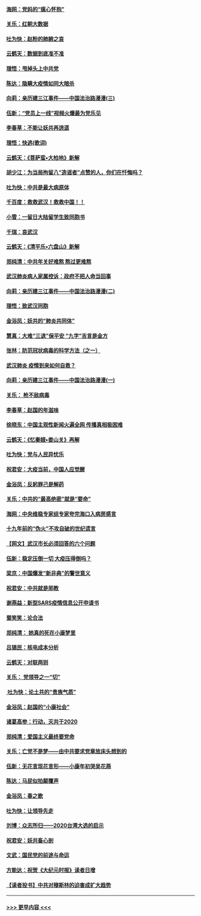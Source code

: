 #### [海网：党妈的“瘟心怀抱”](../pages/nsc993/n11840740.md?t=02032031) 
#### [关乐：红朝大数据](../pages/nsc993/n11840675.md?t=02032031) 
#### [吐为快：赵粉的肺腑之哀](../pages/nsc993/n11840618.md?t=02032031) 
#### [云鹤天：数据到底准不准](../pages/nsc993/n11840325.md?t=02032031) 
#### [理悟：甩掉头上中共党](../pages/nsc993/n11838826.md?t=02032031) 
#### [陈达：隐瞒大疫情如同大暗杀](../pages/nsc993/n11838771.md?t=02032031) 
#### [向莉：亲历建三江事件——中国法治路漫漫(三)](../pages/nsc993/n11831825.md?t=02032031) 
#### [伍新：“党员上一线”视频火爆最为党乐见](../pages/nsc993/n11838200.md?t=02032031) 
#### [李春草：不能让妖共再逍遥](../pages/nsc993/n11838102.md?t=02032031) 
#### [理悟：快逃(歌词)](../pages/nsc993/n11838083.md?t=02032031) 
#### [云鹤天：《菩萨蛮▪大柏地》新解](../pages/nsc993/n11838059.md?t=02032031) 
#### [胡少江：为当局拘留八“造谣者”点赞的人，你们在忏悔吗？](../pages/nsc993/n11836801.md?t=02032031) 
#### [吐为快：中共是最大病原体](../pages/nsc993/n11836748.md?t=02032031) 
#### [千百度：救救武汉！救救中国！！](../pages/nsc993/n11836145.md?t=02032031) 
#### [小雪：一留日大陆留学生致同胞书](../pages/nsc993/n11834624.md?t=02032031) 
#### [千瑞：哀武汉](../pages/nsc993/n11833647.md?t=02032031) 
#### [云鹤天：《清平乐▪六盘山》新解](../pages/nsc993/n11833611.md?t=02032031) 
#### [郑纯清：中共年关好难熬 熬过更难熬](../pages/nsc993/n11833489.md?t=02032031) 
#### [武汉肺炎病人家属控诉：政府不把人命当回事](../pages/nsc993/n11833205.md?t=02032031) 
#### [向莉：亲历建三江事件——中国法治路漫漫(二)](../pages/nsc993/n11829102.md?t=02032031) 
#### [理悟：致武汉同胞](../pages/nsc993/n11831522.md?t=02032031) 
#### [金浴凤：妖共的“肺炎共同体”](../pages/nsc993/n11829448.md?t=02032031) 
#### [慧真：大难“三退”保平安 “九字”吉言是金方](../pages/nsc993/n11829501.md?t=02032031) 
#### [张林：防范冠状病毒的科学方法（之一）](../pages/nsc993/n11828618.md?t=02032031) 
#### [武汉肺炎 疫情到来如何自救？](../pages/nsc993/n11827632.md?t=02032031) 
#### [向莉：亲历建三江事件——中国法治路漫漫(一)](../pages/nsc993/n11827190.md?t=02032031) 
#### [关乐： 枪不敌病毒](../pages/nsc993/n11826746.md?t=02032031) 
#### [李春草：赵国的年滋味](../pages/nsc993/n11826321.md?t=02032031) 
#### [徐晓东：中国主观性新闻火遍全网 传播真相极困难](../pages/nsc993/n11826508.md?t=02032031) 
#### [云鹤天：《忆秦娥▪娄山关》再解](../pages/nsc993/n11824682.md?t=02032031) 
#### [吐为快：党与人民异忧乐](../pages/nsc993/n11824660.md?t=02032031) 
#### [祝君安：大疫当前，中国人应觉醒](../pages/nsc993/n11821946.md?t=02032031) 
#### [金浴凤：反躬罪己是解药](../pages/nsc993/n11820280.md?t=02032031) 
#### [关乐：中共的“最高绝密”就是“要命”](../pages/nsc993/n11816946.md?t=02032031) 
#### [海网：中央维稳专家组专家夸完海口入病房感言](../pages/nsc993/n11815138.md?t=02032031) 
#### [十九年前的“伪火”不攻自破的世纪谎言](../pages/nsc993/n11813238.md?t=02032031) 
#### [【网文】武汉市长必须回答的六个问题](../pages/nsc993/n11813848.md?t=02032031) 
#### [伍新：稳定压倒一切 大疫压得倒吗？](../pages/nsc993/n11812634.md?t=02032031) 
#### [梁京：中国爆发“新非典”的警世意义](../pages/nsc993/n11812554.md?t=02032031) 
#### [祝君安：中共就是邪教](../pages/nsc993/n11812431.md?t=02032031) 
#### [谢燕益：新型SARS疫情信息公开申请书](../pages/nsc993/n11808840.md?t=02032031) 
#### [蜀笑笑：论合法](../pages/nsc993/n11808064.md?t=02032031) 
#### [郑纯清： 她真的死在小康梦里](../pages/nsc993/n11806623.md?t=02032031) 
#### [吕锡民：核电成本分析](../pages/nsc993/n11806284.md?t=02032031) 
#### [云鹤天：对联两则](../pages/nsc993/n11805957.md?t=02032031) 
#### [关乐： 党领导之一“切”](../pages/nsc993/n11804505.md?t=02032031) 
#### [ 吐为快：论土共的“贵族气质”](../pages/nsc993/n11804490.md?t=02032031) 
#### [金浴凤：赵国的“小康社会”](../pages/nsc993/n11804452.md?t=02032031) 
#### [诸葛高参：行动，灭共于2020](../pages/nsc993/n11804120.md?t=02032031) 
#### [郑纯清：爱国主义最终要党命](../pages/nsc993/n11802197.md?t=02032031) 
#### [关乐：亡党不是梦——由中共要求党章放床头想到的](../pages/nsc993/n11802156.md?t=02032031) 
#### [伍新：无花言现花言形——小康年初哭吴花燕](../pages/nsc993/n11800044.md?t=02032031) 
#### [陈达：马屁似拍颠覆声](../pages/nsc993/n11800010.md?t=02032031) 
#### [金浴凤：春之歌](../pages/nsc993/n11797687.md?t=02032031) 
#### [吐为快：让领导先走](../pages/nsc993/n11797512.md?t=02032031) 
#### [刘博：众志所归——2020台湾大选的启示](../pages/nsc993/n11796878.md?t=02032031) 
#### [祝君安：妖共畜心剖](../pages/nsc993/n11794273.md?t=02032031) 
#### [文武：国民党的前途与命运](../pages/nsc993/n11794198.md?t=02032031) 
#### [方能达：祝贺《大纪元时报》读者日增](../pages/nsc993/n11793807.md?t=02032031) 
#### [【读者投书】中共对穆斯林的迫害成扩大趋势](../pages/nsc993/n11791371.md?t=02032031) 

----
#### [ >>> 更早内容 <<< ](../indexes/nsc993-earlier.md)
